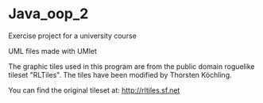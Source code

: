# Java_oop_2
Exercise project for a university course

UML files made with UMlet

The graphic tiles used in this program are from the public
domain roguelike tileset "RLTiles".
The tiles have been modified by Thorsten Köchling.

You can find the original tileset at:
http://rltiles.sf.net